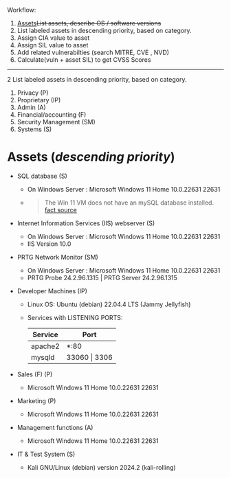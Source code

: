 Workflow:
1. [Assets](#assets)~~List assets, describe OS / software versions~~
2. List labeled assets in descending priority, based on category.
3. Assign CIA value to asset
4. Assign SIL value to asset
5. Add related vulnerabilties (search MITRE, CVE , NVD)
6. Calculate(vuln + asset SIL) to get CVSS Scores
___

2 List labeled assets in descending priority, based on category.

1. Privacy (P)
2. Proprietary (IP)
3. Admin (A)
4. Financial/accounting (F)
5. Security Management (SM)
6. Systems (S)

# Assets (*descending priority*)


- SQL database (S)
  - On Windows Server : Microsoft Windows 11 Home 10.0.22631 22631
  - > The Win 11 VM does not have an mySQL database installed. [fact source](https://github.com/FredericGariepy/LighthouseLabs/edit/main/PKM/W2/D5/project/%5BSTEP%201%5D.md)

- Internet Information Services (IIS) webserver (S)
  - On Windows Server : Microsoft Windows 11 Home 10.0.22631 22631
  - IIS Version 10.0

- PRTG Network Monitor (SM)
  - On Windows Server : Microsoft Windows 11 Home 10.0.22631 22631
  - PRTG Probe 24.2.96.1315 | PRTG Server 24.2.96.1315

- Developer Machines (IP)
  - Linux OS: Ubuntu (debian) 22.04.4 LTS (Jammy Jellyfish) 
  - Services with LISTENING PORTS:
    
    | Service      | Port            |
    |--------------|-----------------|
    | apache2      | *:80            |
    | mysqld       | 33060 \| 3306    |

- Sales (F) (P)
  - Microsoft Windows 11 Home 10.0.22631 22631

- Marketing (P)
  - Microsoft Windows 11 Home 10.0.22631 22631

- Management functions (A)
  - Microsoft Windows 11 Home 10.0.22631 22631

- IT & Test System (S)
  - Kali GNU/Linux (debian) version 2024.2 (kali-rolling)
